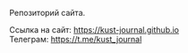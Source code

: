 Репозиторий сайта.

Ссылка на сайт: https://kust-journal.github.io  
Телеграм: https://t.me/kust_journal  
